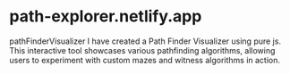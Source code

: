 # path-explorer.netlify.app
pathFinderVisualizer
I have created a Path Finder Visualizer using pure js. This interactive tool showcases various pathfinding algorithms, allowing users to experiment with custom mazes and witness algorithms in action.
